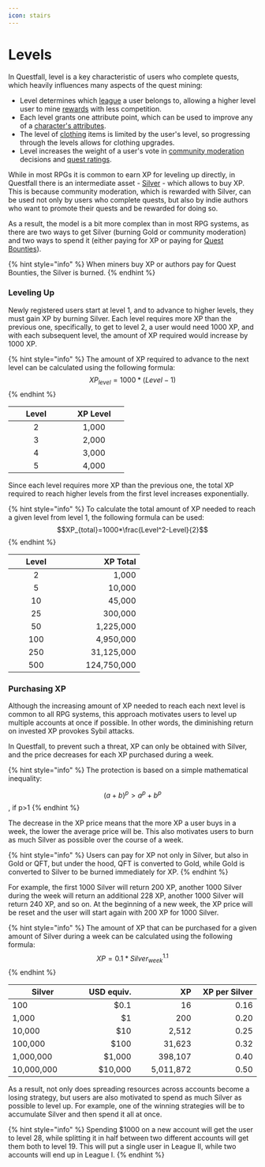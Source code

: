 ```yaml
---
icon: stairs
---
```


# Levels

In Questfall, level is a key characteristic of users who complete quests, which heavily influences many aspects of the quest mining:

* Level determines which [league](leagues.md) a user belongs to, allowing a higher level user to mine [rewards](../quest-creation-10/rewards.md) with less competition.&#x20;
* Each level grants one attribute point, which can be used to improve any of a [character's attributes](attributes.md).&#x20;
* The level of [clothing](items.md) items is limited by the user's level, so progressing through the levels allows for clothing upgrades.
* Level increases the weight of a user's vote in [community moderation](../community-moderation/) decisions and [quest ratings](../quest-creation-10/karma.md).

While in most RPGs it is common to earn XP for leveling up directly, in Questfall there is an intermediate asset - [Silver](../../assets/Silver-in-game.md) - which allows to buy XP. This is because community moderation, which is rewarded with Silver, can be used not only by users who complete quests, but also by indie authors who want to promote their quests and be rewarded for doing so.

As a result, the model is a bit more complex than in most RPG systems, as there are two ways to get Silver (burning Gold or community moderation) and two ways to spend it (either paying for XP or paying for [Quest Bounties](../quest-creation-10/quest-bounty.md)).

{% hint style="info" %}
When miners buy XP or authors pay for Quest Bounties, the Silver is burned.
{% endhint %}

### Leveling Up

Newly registered users start at level 1, and to advance to higher levels, they must gain XP by burning Silver. Each level requires more XP than the previous one, specifically, to get to level 2, a user would need 1000 XP, and with each subsequent level, the amount of XP required would increase by 1000 XP.

{% hint style="info" %}
The amount of XP required to advance to the next level can be calculated using the following formula:\
$$XP_{level}=1000*(Level-1)$$
{% endhint %}

<table><thead><tr><th width="97" align="center">Level</th><th width="106" align="center">XP Level</th></tr></thead><tbody><tr><td align="center">2</td><td align="center">1,000</td></tr><tr><td align="center">3</td><td align="center">2,000</td></tr><tr><td align="center">4</td><td align="center">3,000</td></tr><tr><td align="center">5</td><td align="center">4,000</td></tr></tbody></table>

Since each level requires more XP than the previous one, the total XP required to reach higher levels from the first level increases exponentially.

{% hint style="info" %}
To calculate the total amount of XP needed to reach a given level from level 1, the following formula can be used:\
$$XP_{total}=1000*\frac{Level^2-Level}{2}$$
{% endhint %}

<table><thead><tr><th width="97" align="center">Level</th><th width="138" align="right">XP Total</th></tr></thead><tbody><tr><td align="center">2</td><td align="right">1,000</td></tr><tr><td align="center">5</td><td align="right">10,000</td></tr><tr><td align="center">10</td><td align="right">45,000</td></tr><tr><td align="center">25</td><td align="right">300,000</td></tr><tr><td align="center">50</td><td align="right">1,225,000</td></tr><tr><td align="center">100</td><td align="right">4,950,000</td></tr><tr><td align="center">250</td><td align="right">31,125,000</td></tr><tr><td align="center">500</td><td align="right">124,750,000</td></tr></tbody></table>

### Purchasing XP

Although the increasing amount of XP needed to reach each next level is common to all RPG systems, this approach motivates users to level up multiple accounts at once if possible. In other words, the diminishing return on invested XP provokes Sybil attacks.

In Questfall, to prevent such a threat, XP can only be obtained with Silver, and the price decreases for each XP purchased during a week.

{% hint style="info" %}
The protection is based on a simple mathematical inequality:

$$(a+b)^p>a^p+b^p$$, if p>1
{% endhint %}

The decrease in the XP price means that the more XP a user buys in a week, the lower the average price will be. This also motivates users to burn as much Silver as possible over the course of a week.

{% hint style="info" %}
Users can pay for XP not only in Silver, but also in Gold or QFT, but under the hood, QFT is converted to Gold, while Gold is converted to Silver to be burned immediately for XP.
{% endhint %}

For example, the first 1000 Silver will return 200 XP, another 1000 Silver during the week will return an additional 228 XP, another 1000 Silver will return 240 XP, and so on. At the beginning of a new week, the XP price will be reset and the user will start again with 200 XP for 1000 Silver.

{% hint style="info" %}
The amount of XP that can be purchased for a given amount of Silver during a week can be calculated using the following formula:\
$$XP=0.1*Silver_{week}^{1.1}$$
{% endhint %}

<table><thead><tr><th width="139">Silver</th><th width="118" align="right">USD equiv.</th><th width="117" align="right">XP</th><th width="139" align="right">XP per Silver </th></tr></thead><tbody><tr><td>100</td><td align="right">$0.1</td><td align="right">16</td><td align="right">0.16</td></tr><tr><td>1,000</td><td align="right">$1</td><td align="right">200</td><td align="right">0.20</td></tr><tr><td>10,000</td><td align="right">$10</td><td align="right">2,512</td><td align="right">0.25</td></tr><tr><td>100,000</td><td align="right">$100</td><td align="right">31,623</td><td align="right">0.32</td></tr><tr><td>1,000,000</td><td align="right">$1,000</td><td align="right">398,107</td><td align="right">0.40</td></tr><tr><td>10,000,000</td><td align="right">$10,000</td><td align="right">5,011,872</td><td align="right">0.50</td></tr></tbody></table>

As a result, not only does spreading resources across accounts become a losing strategy, but users are also motivated to spend as much Silver as possible to level up. For example, one of the winning strategies will be to accumulate Silver and then spend it all at once.

{% hint style="info" %}
Spending $1000 on a new account will get the user to level 28, while splitting it in half between two different accounts will get them both to level 19. This will put a single user in League II, while two accounts will end up in League I.
{% endhint %}
